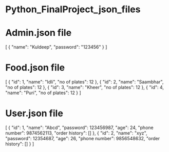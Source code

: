 # Python_FinalProject_json_files
# Admin.json file
[
    {
        "name": "Kuldeep",
        "password": "123456"
    }
]


# Food.json file
[
    {
        "id": 1,
        "name": "Idli",
        "no of plates": 12
    },
    {
        "id": 2,
        "name": "Saambhar",
        "no of plates": 12
    },
    {
        "id": 3,
        "name": "Kheer",
        "no of plates": 12
    },
    {
        "id": 4,
        "name": "Puri",
        "no of plates": 12
    }
]


# User.json file
[
    {
        "id": 1,
        "name": "Abcd",
        "password": 123456987,
        "age": 24,
        "phone number": 9874562113,
        "order history": []
    },
    {
        "id": 2,
        "name": "xyz",
        "password": 12354687,
        "age": 26,
        "phone number": 9856548632,
        "order history": []
    }
]
